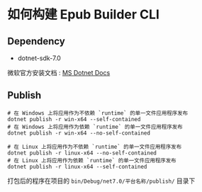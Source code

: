 ﻿# 如何构建 Epub Builder CLI

## Dependency

- dotnet-sdk-7.0

微软官方安装文档 : [MS Dotnet Docs](https://dotnet.microsoft.com/en-us/download/dotnet/7.0)

## Publish

```shell
# 在 Windows 上将应用作为不依赖 `runtime` 的单一文件应用程序发布
dotnet publish -r win-x64 --self-contained
# 在 Windows 上将应用作为依赖 `runtime` 的单一文件应用程序发布
dotnet publish -r win-x64 --no-self-contained

# 在 Linux 上将应用作为不依赖 `runtime` 的单一文件应用程序发布
dotnet publish -r linux-x64 --no-self-contained
# 在 Linux 上将应用作为依赖 `runtime` 的单一文件应用程序发布
dotnet publish -r linux-x64 --self-contained
```

打包后的程序在项目的 `bin/Debug/net7.0/平台名称/publish/` 目录下